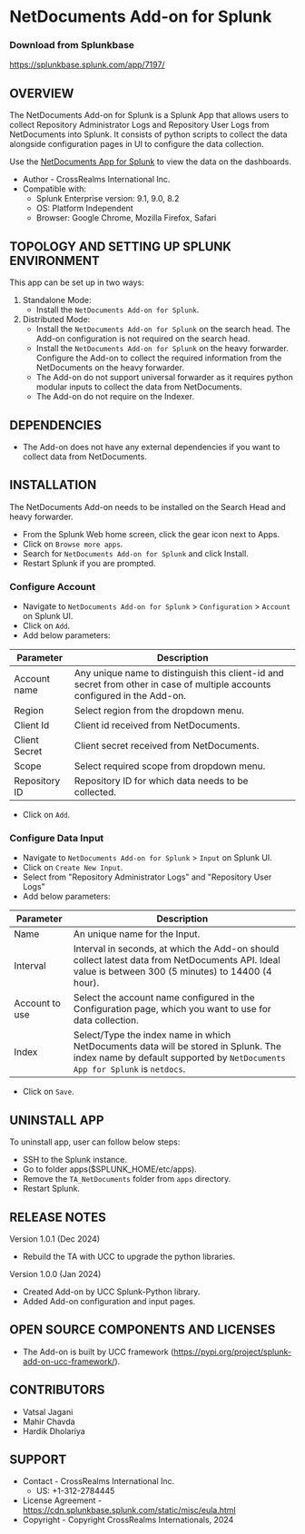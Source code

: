 # NetDocuments Add-on for Splunk

### Download from Splunkbase
https://splunkbase.splunk.com/app/7197/


OVERVIEW
--------
The NetDocuments Add-on for Splunk is a Splunk App that allows users to collect Repository Administrator Logs and Repository User Logs from NetDocuments into Splunk. It consists of python scripts to collect the data alongside configuration pages in UI to configure the data collection.

Use the <a href="https://splunkbase.splunk.com/app/7198/">NetDocuments App for Splunk</a> to view the data on the dashboards.

* Author - CrossRealms International Inc.
* Compatible with:
   * Splunk Enterprise version: 9.1, 9.0, 8.2
   * OS: Platform Independent
   * Browser: Google Chrome, Mozilla Firefox, Safari


TOPOLOGY AND SETTING UP SPLUNK ENVIRONMENT
------------------------------------------
This app can be set up in two ways: 
  1. Standalone Mode: 
     * Install the `NetDocuments Add-on for Splunk`.
  2. Distributed Mode: 
     * Install the `NetDocuments Add-on for Splunk` on the search head. The Add-on configuration is not required on the search head.
     * Install the `NetDocuments Add-on for Splunk` on the heavy forwarder. Configure the Add-on to collect the required information from the NetDocuments on the heavy forwarder.
     * The Add-on do not support universal forwarder as it requires python modular inputs to collect the data from NetDocuments.
     * The Add-on do not require on the Indexer.


DEPENDENCIES
------------------------------------------------------------
* The Add-on does not have any external dependencies if you want to collect data from NetDocuments.



INSTALLATION
------------------------------------------------------------
The NetDocuments Add-on needs to be installed on the Search Head and heavy forwarder.  

* From the Splunk Web home screen, click the gear icon next to Apps. 
* Click on `Browse more apps`.
* Search for `NetDocuments Add-on for Splunk` and click Install. 
* Restart Splunk if you are prompted.



### Configure Account ###
* Navigate to `NetDocuments Add-on for Splunk` > `Configuration` > `Account` on Splunk UI.
* Click on `Add`.
* Add below parameters:

| Parameter | Description |
| --- | --- |
| Account name | Any unique name to distinguish this client-id and secret from other in case of multiple accounts configured in the Add-on. |
| Region |  Select region from the dropdown menu. |
| Client Id | Client id received from NetDocuments. |
| Client Secret | Client secret received from NetDocuments. |
| Scope | Select required scope from dropdown menu. |
| Repository ID | Repository ID for which data needs to be collected. |

* Click on `Add`.


### Configure Data Input ###
* Navigate to `NetDocuments Add-on for Splunk` > `Input` on Splunk UI.
* Click on `Create New Input`.
* Select from "Repository Administrator Logs" and "Repository User Logs"
* Add below parameters:

| Parameter | Description |
| --- | --- |
| Name | An unique name for the Input. |
| Interval | Interval in seconds, at which the Add-on should collect latest data from NetDocuments API. Ideal value is between 300 (5 minutes) to 14400 (4 hour). |
| Account to use | Select the account name configured in the Configuration page, which you want to use for data collection. |
| Index | Select/Type the index name in which NetDocuments data will be stored in Splunk. The index name by default supported by `NetDocuments App for Splunk` is `netdocs`. |

* Click on `Save`.



UNINSTALL APP
-------------
To uninstall app, user can follow below steps:
* SSH to the Splunk instance.
* Go to folder apps($SPLUNK_HOME/etc/apps).
* Remove the `TA_NetDocuments` folder from `apps` directory.
* Restart Splunk.


RELEASE NOTES
-------------
Version 1.0.1 (Dec 2024)
* Rebuild the TA with UCC to upgrade the python libraries.

Version 1.0.0 (Jan 2024)
* Created Add-on by UCC Splunk-Python library.
* Added Add-on configuration and input pages.



OPEN SOURCE COMPONENTS AND LICENSES
------------------------------
* The Add-on is built by UCC framework (https://pypi.org/project/splunk-add-on-ucc-framework/).


CONTRIBUTORS
------------
* Vatsal Jagani
* Mahir Chavda
* Hardik Dholariya


SUPPORT
-------
* Contact - CrossRealms International Inc.
  * US: +1-312-2784445
* License Agreement - https://cdn.splunkbase.splunk.com/static/misc/eula.html
* Copyright - Copyright CrossRealms Internationals, 2024

